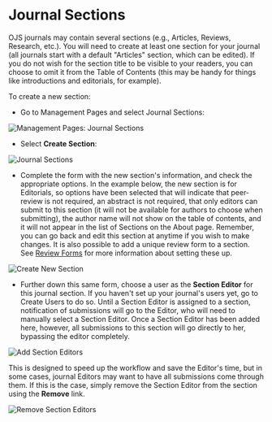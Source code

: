 # Journal Sections

OJS journals may contain several sections (e.g., Articles, Reviews, Research, etc.). You will need to create at least one section for your journal (all journals start with a default "Articles" section, which can be edited). If you do not wish for the section title to be visible to your readers, you can choose to omit it from the Table of Contents (this may be handy for things like introductions and editorials, for example).

To create a new section:

* Go to Management Pages and select Journal Sections:

![Management Pages: Journal Sections](images/chapter5/jm_man_sections.png)

* Select **Create Section**:

![Journal Sections](images/chapter5/jm_section_create.png)

* Complete the form with the new section's information, and check the appropriate options. In the example below, the new section is for Editorials, so options have been selected that will indicate that peer-review is not required, an abstract is not required, that only editors can submit to this section (it will not be available for authors to choose when submitting), the author name will not show on the table of contents, and it will not appear in the list of Sections on the About page. Remember, you can go back and edit this section at anytime if you wish to make changes. It is also possible to add a unique review form to a section. See [Review Forms](https://docs.pkp.sfu.ca/learning-ojs-2/en/review_forms) for more information about setting these up.

![Create New Section](images/chapter5/jm_new_section.png)

* Further down this same form, choose a user as the **Section Editor** for this journal section. If you haven't set up your journal's users yet, go to Create Users to do so. Until a Section Editor is assigned to a section, notification of submissions will go to the Editor, who will need to manually select a Section Editor. Once a Section Editor has been added here, however, all submissions to this section will go directly to her, bypassing the editor completely.

![Add Section Editors](images/chapter5/jm_section_add.png)

This is designed to speed up the workflow and save the Editor's time, but in some cases, journal Editors may want to have all submissions come through them. If this is the case, simply remove the Section Editor from the section using the **Remove** link.

![Remove Section Editors](images/chapter5/jm_section_remove.png)
